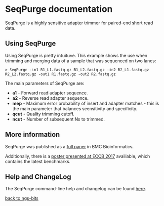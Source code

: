 # SeqPurge documentation

SeqPurge is a highly sensitive adapter trimmer for paired-end short read data.
 
## Using SeqPurge

Using SeqPurge is pretty intuituve. This example shows the use when trimming and merging data of a sample that was sequenced on two lanes:

	> SeqPurge -in1 R1_L1.fastq.gz R1_L2.fastq.gz -in2 R2_L1.fastq.gz R2_L2.fastq.gz -out1 R1.fastq.gz -out2 R2.fastq.gz

The main parameters of SeqPurge are:

- **a1** - Forward read adapter sequence.
- **a2** - Reverse read adapter sequence.
- **mep** - Maximum error probability of insert and adapter matches - this is the main parameter that balances seensitivity and specificity.
- **qcut** - Quality trimming cutoff.
- **ncut** - Number of subsequent Ns to trimmed.

## More information

SeqPurge was published as a [full paper](http://bmcbioinformatics.biomedcentral.com/articles/10.1186/s12859-016-1069-7) in BMC Bioinformatics.

Additionally, there is a [poster presented at ECCB 2017](SeqPurge_poster.pdf) availiable, which contains the latest benchmarks.

## Help and ChangeLog

The SeqPurge command-line help and changelog can be found [here](../tools/SeqPurge.md).

[back to ngs-bits](https://github.com/imgag/ngs-bits)


